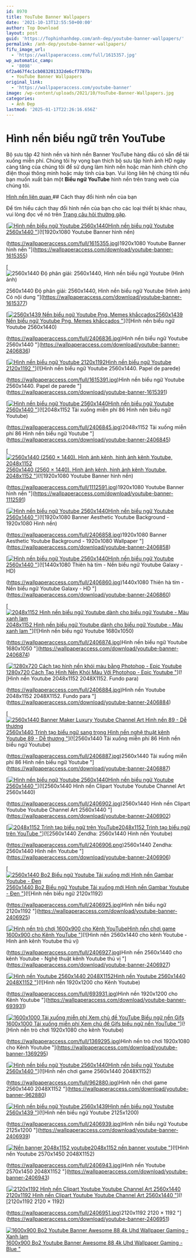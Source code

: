 ```yaml
---
id: 8970
title: YouTube Banner Wallpapers
date: '2021-10-13T12:55:50+00:00'
author: Top Download
layout: post
guid: 'https://Tophinhanhdep.com/anh-dep/youtube-banner-wallpapers/'
permalink: /anh-dep/youtube-banner-wallpapers/
fifu_image_url:
  - 'https://wallpaperaccess.com/full/1615357.jpg'
wp_automatic_camp:
  - '8098'
6f2a467f4c1cb083201332de6cf7787b:
  - YouTube Banner Wallpapers
original_link:
  - 'https://wallpaperaccess.com/youtube-banner'
image: /wp-content/uploads/2021/10/YouTube-Banner-Wallpapers.jpg
categories:
  - Ảnh Đẹp
lastmod: '2025-01-17T22:26:16.656Z'
---
```

# Hình nền biểu ngữ trên YouTube

Bộ sưu tập 42 hình nền và hình nền Banner YouTube hàng đầu có sẵn để tải xuống miễn phí. Chúng tôi hy vọng bạn thích bộ sưu tập hình ảnh HD ngày càng tăng của chúng tôi để sử dụng làm hình nền hoặc màn hình chính cho điện thoại thông minh hoặc máy tính của bạn. Vui lòng liên hệ chúng tôi nếu bạn muốn xuất bản một **Biểu ngữ YouTube** hình nền trên trang web của chúng tôi.

[Hình nền liên quan ](#related) ## Cách thay đổi hình nền của bạn

Để tìm hiểu cách thay đổi hình nền của bạn cho các loại thiết bị khác nhau, vui lòng đọc về nó trên [Trang câu hỏi thường gặp](https://tophinhanhdep.com/faq/).

  
[[![Hình nền biểu ngữ Youtube 2560x1440](https://wallpaperaccess.com/full/1615357.jpg)Hình nền biểu ngữ Youtube 2560x1440 "](https://wallpaperaccess.com/download/youtube-banner-1615357)](![1920x1080 Youtube Banner hình nền)

(https://wallpaperaccess.com/full/1615355.jpg)1920x1080 Youtube Banner hình nền "](https://wallpaperaccess.com/download/youtube-banner-1615355)

[![2560x1440 Độ phân giải: 2560x1440, Hình nền biểu ngữ Youtube (Hình ảnh)](https://wallpaperaccess.com/full/1615377.jpg)

2560x1440 Độ phân giải: 2560x1440, Hình nền biểu ngữ Youtube (Hình ảnh) Có nội dung "](https://wallpaperaccess.com/download/youtube-banner-1615377)

[[![2560x1439 Nền biểu ngữ Youtube Png.  Memes khắcçados](https://wallpaperaccess.com/full/2406835.jpg)2560x1439 Nền biểu ngữ Youtube Png. Memes khắcçados "](https://wallpaperaccess.com/download/youtube-banner-2406835)](![Hình nền biểu ngữ Youtube 2560x1440)

(https://wallpaperaccess.com/full/2406836.jpg)Hình nền biểu ngữ Youtube 2560x1440 "](https://wallpaperaccess.com/download/youtube-banner-2406836)

[[![Hình nền biểu ngữ Youtube 2120x1192](https://wallpaperaccess.com/full/1615439.jpg)Hình nền biểu ngữ Youtube 2120x1192 "](https://wallpaperaccess.com/download/youtube-banner-1615439)](![Hình nền biểu ngữ Youtube 2560x1440.  Papel de parede)

(https://wallpaperaccess.com/full/1615391.jpg)Hình nền biểu ngữ Youtube 2560x1440. Papel de parede "](https://wallpaperaccess.com/download/youtube-banner-1615391)

[[![Hình nền biểu ngữ Youtube 2560x1440](https://wallpaperaccess.com/full/2406843.jpg)Hình nền biểu ngữ Youtube 2560x1440 "](https://wallpaperaccess.com/download/youtube-banner-2406843)](![2048x1152 Tải xuống miễn phí 86 Hình nền biểu ngữ Youtube)

(https://wallpaperaccess.com/full/2406845.jpg)2048x1152 Tải xuống miễn phí 86 Hình nền biểu ngữ Youtube "](https://wallpaperaccess.com/download/youtube-banner-2406845)

[[![2560x1440 (2560 × 1440).  Hình ảnh kênh, hình ảnh kênh Youtube, 2048x1152](https://wallpaperaccess.com/full/2406853.jpg)2560x1440 (2560 × 1440). Hình ảnh kênh, hình ảnh kênh Youtube, 2048x1152 "](https://wallpaperaccess.com/download/youtube-banner-2406853)](![1920x1080 Youtube Banner hình nền)

(https://wallpaperaccess.com/full/1112591.jpg)1920x1080 Youtube Banner hình nền "](https://wallpaperaccess.com/download/youtube-banner-1112591)

[[![Hình nền biểu ngữ Youtube 2560x1440](https://wallpaperaccess.com/full/2406856.jpg)Hình nền biểu ngữ Youtube 2560x1440 "](https://wallpaperaccess.com/download/youtube-banner-2406856)](![1920x1080 Banner Aesthetic Youtube Background - 1920x1080 Hình nền)

(https://wallpaperaccess.com/full/2406858.jpg)1920x1080 Banner Aesthetic Youtube Background - 1920x1080 Wallpaper "](https://wallpaperaccess.com/download/youtube-banner-2406858)

[[![Hình nền biểu ngữ Youtube 2560x1440](https://wallpaperaccess.com/full/1615370.jpg)Hình nền biểu ngữ Youtube 2560x1440 "](https://wallpaperaccess.com/download/youtube-banner-1615370)](![1440x1080 Thiên hà tím - Nền biểu ngữ Youtube Galaxy - HD)

(https://wallpaperaccess.com/full/2406860.jpg)1440x1080 Thiên hà tím - Nền biểu ngữ Youtube Galaxy - HD "](https://wallpaperaccess.com/download/youtube-banner-2406860)

[ [![2048x1152 Hình nền biểu ngữ Youtube dành cho biểu ngữ Youtube - Màu xanh lam](https://wallpaperaccess.com/full/2406872.jpg)2048x1152 Hình nền biểu ngữ Youtube dành cho biểu ngữ Youtube - Màu xanh lam "](https://wallpaperaccess.com/download/youtube-banner-2406872)](![Hình nền biểu ngữ Youtube 1680x1050)

(https://wallpaperaccess.com/full/2406874.jpg)Hình nền biểu ngữ Youtube 1680x1050 "](https://wallpaperaccess.com/download/youtube-banner-2406874)

[[![1280x720 Cách tạo hình nền khói màu bằng Photohop - Epic Youtube](https://wallpaperaccess.com/full/2406875.jpg)1280x720 Cách Tạo Hình Nền Khói Màu Với Photohop - Epic Youtube "](https://wallpaperaccess.com/download/youtube-banner-2406875)](![Hình nền Youtube 2048x1152 2048X1152.  Fundo para)

(https://wallpaperaccess.com/full/2406884.jpg)Hình nền Youtube 2048x1152 2048X1152. Fundo para "](https://wallpaperaccess.com/download/youtube-banner-2406884)

[[![2560x1440 Banner Maker Luxury Youtube Channel Art Hình nền 89 - Dễ thương](https://wallpaperaccess.com/full/2406885.jpg)2560x1440 Trình tạo biểu ngữ sang trọng Hình nền nghệ thuật kênh Youtube 89 - Dễ thương "](https://wallpaperaccess.com/download/youtube-banner-2406885)](![2560x1440 Tải xuống miễn phí 86 Hình nền biểu ngữ Youtube)

(https://wallpaperaccess.com/full/2406887.jpg)2560x1440 Tải xuống miễn phí 86 Hình nền biểu ngữ Youtube "](https://wallpaperaccess.com/download/youtube-banner-2406887)

[[![Hình nền biểu ngữ Youtube 2560x1440](https://wallpaperaccess.com/full/2406900.jpg)Hình nền biểu ngữ Youtube 2560x1440 "](https://wallpaperaccess.com/download/youtube-banner-2406900)](![2560x1440 Hình nền Clipart Youtube Youtube Channel Art 2560x1440)

(https://wallpaperaccess.com/full/2406902.jpg)2560x1440 Hình nền Clipart Youtube Youtube Channel Art 2560x1440 "](https://wallpaperaccess.com/download/youtube-banner-2406902)

[[![2048x1152 Trình tạo biểu ngữ trên YouTube](https://wallpaperaccess.com/full/2406903.jpg)2048x1152 Trình tạo biểu ngữ trên YouTube "](https://wallpaperaccess.com/download/youtube-banner-2406903)](![2560x1440 Zendha: 2560x1440 Hình nền Youtube)

(https://wallpaperaccess.com/full/2406906.png)2560x1440 Zendha: 2560x1440 Hình nền Youtube "](https://wallpaperaccess.com/download/youtube-banner-2406906)

[[![2560x1440 Bo2 Biểu ngữ Youtube Tải xuống mới Hình nền Gambar Youtube - Đen](https://wallpaperaccess.com/full/2216398.jpg)2560x1440 Bo2 Biểu ngữ Youtube Tải xuống mới Hình nền Gambar Youtube - Đen "](https://wallpaperaccess.com/download/youtube-banner-2216398)](![Hình nền biểu ngữ 2120x1192)

(https://wallpaperaccess.com/full/2406925.jpg)Hình nền biểu ngữ 2120x1192 "](https://wallpaperaccess.com/download/youtube-banner-2406925)

[[![Hình nền trò chơi 1600x900 cho Kênh YouTube](https://wallpaperaccess.com/full/1369304.jpg)Hình nền chơi game 1600x900 cho Kênh YouTube "](https://wallpaperaccess.com/download/youtube-banner-1369304)](![Hình nền 2560x1440 cho kênh Youtube - Hình ảnh kênh Youtube thú vị)

(https://wallpaperaccess.com/full/2406927.jpg)Hình nền 2560x1440 cho kênh Youtube - Nghệ thuật kênh Youtube thú vị "](https://wallpaperaccess.com/download/youtube-banner-2406927)

[[![Hình nền Youtube 2560x1440 2048X1152](https://wallpaperaccess.com/full/897962.jpg)Hình nền Youtube 2560x1440 2048X1152 "](https://wallpaperaccess.com/download/youtube-banner-897962)](![Hình nền 1920x1200 cho Kênh Youtube)

(https://wallpaperaccess.com/full/693931.jpg)Hình nền 1920x1200 cho Kênh Youtube "](https://wallpaperaccess.com/download/youtube-banner-693931)

[[![1600x1000 Tải xuống miễn phí Xem chủ đề YouTube Biểu ngữ nền Gifs](https://wallpaperaccess.com/full/2406932.jpg)1600x1000 Tải xuống miễn phí Xem chủ đề Gifs biểu ngữ nền YouTube "](https://wallpaperaccess.com/download/youtube-banner-2406932)](![Hình nền trò chơi 1920x1080 cho kênh Youtube)

(https://wallpaperaccess.com/full/1369295.jpg)Hình nền trò chơi 1920x1080 cho Kênh Youtube "](https://wallpaperaccess.com/download/youtube-banner-1369295)

[[![Hình nền biểu ngữ Youtube 2560x1440](https://wallpaperaccess.com/full/2406934.jpg)Hình nền biểu ngữ Youtube 2560x1440 "](https://wallpaperaccess.com/download/youtube-banner-2406934)](![Hình nền chơi game 2560x1440 2048X1152)

(https://wallpaperaccess.com/full/962880.jpg)Hình nền chơi game 2560x1440 2048X1152 "](https://wallpaperaccess.com/download/youtube-banner-962880)

[[![Hình nền biểu ngữ Youtube 2560x1439](https://wallpaperaccess.com/full/1369309.jpg)Hình nền biểu ngữ Youtube 2560x1439 "](https://wallpaperaccess.com/download/youtube-banner-1369309)](![Hình nền biểu ngữ Youtube 2125x1200)

(https://wallpaperaccess.com/full/2406939.jpg)Hình nền biểu ngữ Youtube 2125x1200 "](https://wallpaperaccess.com/download/youtube-banner-2406939)

[[![Nền banner 2048x1152 youtube](https://wallpaperaccess.com/full/2406941.jpg)2048x1152 nền banner youtube "](https://wallpaperaccess.com/download/youtube-banner-2406941)](![Hình nền Youtube 2570x1450 2048X1152)

(https://wallpaperaccess.com/full/2406943.jpg)Hình nền Youtube 2570x1450 2048X1152 "](https://wallpaperaccess.com/download/youtube-banner-2406943)

[[![2120x1192 Hình nền Clipart Youtube Youtube Channel Art 2560x1440](https://wallpaperaccess.com/full/2406950.jpg)2120x1192 Hình nền Clipart Youtube Youtube Channel Art 2560x1440 "](https://wallpaperaccess.com/download/youtube-banner-2406950)](![2120x1192 2120 × 1192)

(https://wallpaperaccess.com/full/2406951.jpg)2120x1192 2120 × 1192 "](https://wallpaperaccess.com/download/youtube-banner-2406951)

[![1600x900 Bo2 Youtube Banner Awesome 88 4k Uhd Wallpaper Gaming - Xanh lam](https://wallpaperaccess.com/full/2406954.jpg)1600x900 Bo2 Youtube Banner Awesome 88 4k Uhd Wallpaper Gaming - Blue "](https://wallpaperaccess.com/download/youtube-banner-2406954)
